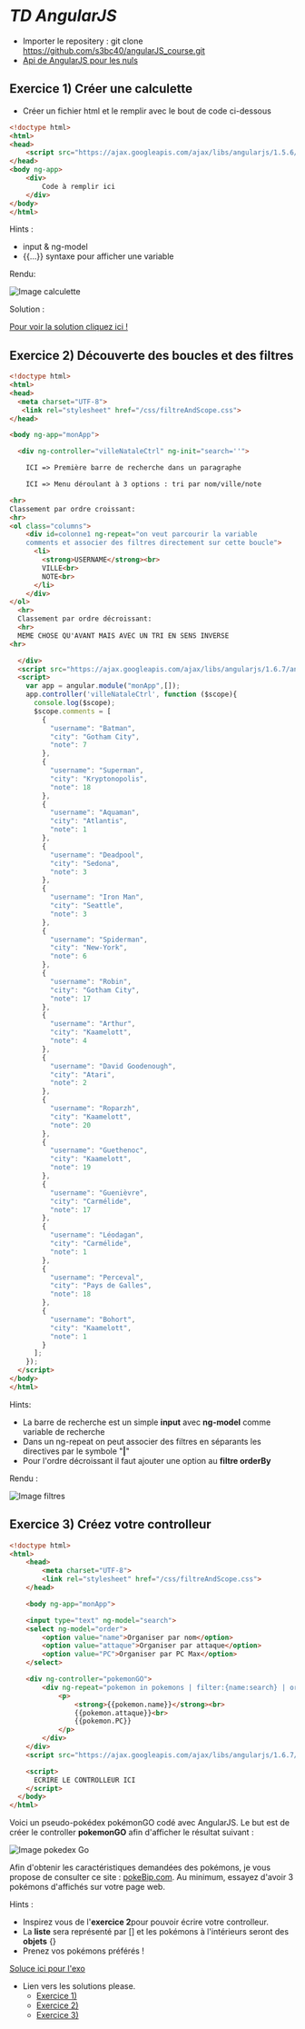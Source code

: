# ***TD AngularJS***

- Importer le repositery : git clone https://github.com/s3bc40/angularJS_course.git
- [Api de AngularJS pour les nuls](https://docs.angularjs.org/api)

## Exercice 1) **Créer une calculette**

* Créer un fichier html et le remplir avec le bout de code ci-dessous

```html
<!doctype html>
<html>
<head>
    <script src="https://ajax.googleapis.com/ajax/libs/angularjs/1.5.6/angular.min.js"></script>
</head>
<body ng-app>
    <div>
        Code à remplir ici
    </div>
</body>
</html>
```

Hints :
- input & ng-model
- {{...}} syntaxe  pour afficher une variable

Rendu:

![Image calculette](https://raw.githubusercontent.com/s3bc40/angularJS_course/master/index/img/calculette.png)

Solution :

[Pour voir la solution cliquez ici !](https://i.ytimg.com/vi/lPEZ6kW7VVA/maxresdefault.jpg)

## Exercice 2) **Découverte des boucles et des filtres**

```html
<!doctype html>
<html>
<head>
  <meta charset="UTF-8">
   <link rel="stylesheet" href="/css/filtreAndScope.css">
</head>

<body ng-app="monApp">

  <div ng-controller="villeNataleCtrl" ng-init="search=''">

    ICI => Première barre de recherche dans un paragraphe

    ICI => Menu déroulant à 3 options : tri par nom/ville/note

<hr>
Classement par ordre croissant:
<hr>
<ol class="columns">
    <div id=colonne1 ng-repeat="on veut parcourir la variable
    comments et associer des filtres directement sur cette boucle">
      <li>
        <strong>USERNAME</strong><br>
        VILLE<br>
        NOTE<br>
      </li>
    </div>
</ol>
  <hr>
  Classement par ordre décroissant:
  <hr>
  MEME CHOSE QU'AVANT MAIS AVEC UN TRI EN SENS INVERSE
<hr>

  </div>
  <script src="https://ajax.googleapis.com/ajax/libs/angularjs/1.6.7/angular.min.js"></script>
  <script>
    var app = angular.module("monApp",[]);
    app.controller('villeNataleCtrl', function ($scope){
      console.log($scope);
      $scope.comments = [
        {
          "username": "Batman",
          "city": "Gotham City",
          "note": 7
        },
        {
          "username": "Superman",
          "city": "Kryptonopolis",
          "note": 18
        },
        {
          "username": "Aquaman",
          "city": "Atlantis",
          "note": 1
        },
        {
          "username": "Deadpool",
          "city": "Sedona",
          "note": 3
        },
        {
          "username": "Iron Man",
          "city": "Seattle",
          "note": 3
        },
        {
          "username": "Spiderman",
          "city": "New-York",
          "note": 6
        },
        {
          "username": "Robin",
          "city": "Gotham City",
          "note": 17
        },
        {
          "username": "Arthur",
          "city": "Kaamelott",
          "note": 4
        },
        {
          "username": "David Goodenough",
          "city": "Atari",
          "note": 2
        },
        {
          "username": "Roparzh",
          "city": "Kaamelott",
          "note": 20
        },
        {
          "username": "Guethenoc",
          "city": "Kaamelott",
          "note": 19
        },
        {
          "username": "Guenièvre",
          "city": "Carmélide",
          "note": 17
        },
        {
          "username": "Léodagan",
          "city": "Carmélide",
          "note": 1
        },
        {
          "username": "Perceval",
          "city": "Pays de Galles",
          "note": 18
        },
        {
          "username": "Bohort",
          "city": "Kaamelott",
          "note": 1
        }
      ];
    });
  </script>
</body>
</html>
```
Hints:
- La barre de recherche est un simple **input** avec **ng-model** comme variable de recherche
- Dans un ng-repeat on peut associer des filtres en séparants les directives par le symbole "**|**"
- Pour l'ordre décroissant il faut ajouter une option au **filtre orderBy**

Rendu :

![Image filtres](https://raw.githubusercontent.com/s3bc40/angularJS_course/master/index/img/angularfiltre.png)


## Exercice 3) **Créez votre controlleur**
```html
<!doctype html>
<html>
    <head>
        <meta charset="UTF-8">
        <link rel="stylesheet" href="/css/filtreAndScope.css">
    </head>

    <body ng-app="monApp">

    <input type="text" ng-model="search">
    <select ng-model="order">
        <option value="name">Organiser par nom</option>
        <option value="attaque">Organiser par attaque</option>
        <option value="PC">Organiser par PC Max</option>
    </select>

    <div ng-controller="pokemonGO">
        <div ng-repeat="pokemon in pokemons | filter:{name:search} | orderBy:order">
            <p>
                <strong>{{pokemon.name}}</strong><br>
                {{pokemon.attaque}}<br>
                {{pokemon.PC}}
            </p>
        </div>
    </div>
    <script src="https://ajax.googleapis.com/ajax/libs/angularjs/1.6.7/angular.min.js"></script>

    <script>
      ECRIRE LE CONTROLLEUR ICI
    </script>
  </body>
</html>
```
Voici un pseudo-pokédex pokémonGO codé avec AngularJS. Le but est de créer le controller **pokemonGO** afin d'afficher le résultat suivant : 

![Image pokedex Go](https://raw.githubusercontent.com/s3bc40/angularJS_course/master/index/img/Screenshot_2018-12-02%20Screenshot.png)

Afin d'obtenir les caractéristiques demandées des pokémons, je vous propose de consulter ce site : [pokeBip.com](https://www.pokebip.com/page__jeuxvideo__pokemon_go__stats_pokemon.html). Au minimum, essayez d'avoir 3 pokémons d'affichés sur votre page web.

Hints : 
- Inspirez vous de l'**exercice 2**pour pouvoir écrire votre controlleur.
- La **liste** sera représenté par [] et les pokémons à l'intérieurs seront des **objets** {}
- Prenez vos pokémons préférés ! 

[Soluce ici pour l'exo](https://memegenerator.net/img/instances/82413744/me-soluce-ici-pour-lexo-you-ouvre-le-lien.jpg)


* Lien vers les solutions please.
  - [Exercice 1)](https://github.com/s3bc40/angularJS_course/blob/master/index/calculette.html)
  - [Exercice 2)](https://github.com/s3bc40/angularJS_course/blob/master/index/filtreAndScope.html)
  - [Exercice 3)](https://github.com/s3bc40/angularJS_course/blob/master/index/pokedex.html)
